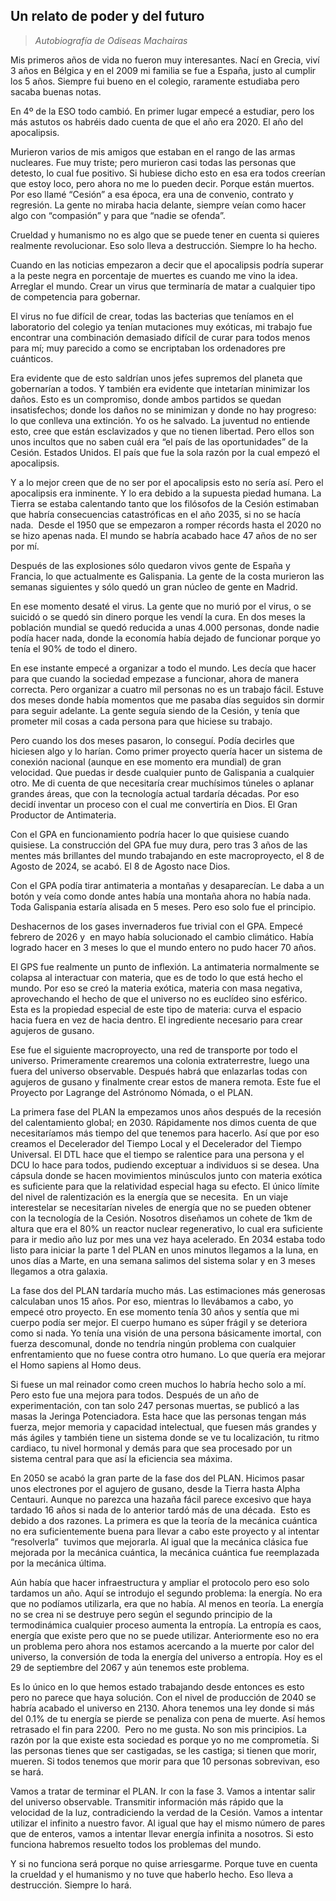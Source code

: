 ## Un relato de poder y del futuro
> *Autobiografía de Odiseas Machairas*


Mis primeros años de vida no fueron muy interesantes. Nací en Grecia, viví 3 años en Bélgica y en el 2009 mi familia se fue a España, justo al cumplir los 5 años. Siempre fui bueno en el colegio, raramente estudiaba pero sacaba buenas notas. 

En 4º de la ESO todo cambió. En primer lugar empecé a estudiar, pero los más astutos os habréis dado cuenta de que el año era 2020. El año del apocalipsis. 

Murieron varios de mis amigos que estaban en el rango de las armas nucleares. Fue muy triste; pero murieron casi todas las personas que detesto, lo cual fue positivo. Si hubiese dicho esto en esa era todos creerían que estoy loco, pero ahora no me lo pueden decir. Porque están muertos.
Por eso llamé “Cesión” a esa época, era una de convenio, contrato y regresión. La gente no miraba hacia delante, siempre veían como hacer algo con “compasión” y para que “nadie se ofenda”. 


Crueldad y humanismo no es algo que se puede tener en cuenta si quieres realmente revolucionar. Eso solo lleva a destrucción. Siempre lo ha hecho.


Cuando en las noticias empezaron a decir que el apocalipsis podría superar a la peste negra en porcentaje de muertes es cuando me vino la idea. Arreglar el mundo. Crear un virus que terminaría de matar a cualquier tipo de competencia para gobernar. 

El virus no fue difícil de crear, todas las bacterias que teníamos en el laboratorio del colegio ya tenían mutaciones muy exóticas, mi trabajo fue encontrar una combinación demasiado difícil de curar para todos menos para mí; muy parecido a como se encriptaban los ordenadores pre cuánticos. 

Era evidente que de esto saldrían unos jefes supremos del planeta que gobernarían a todos. Y también era evidente que intetarían minimizar los daños. Esto es un compromiso, donde ambos partidos se quedan insatisfechos; donde los daños no se minimizan y donde no hay progreso: lo que conlleva una extinción. Yo os he salvado. La juventud no entiende esto, cree que están esclavizados y que no tienen libertad. Pero ellos son unos incultos que no saben cuál era “el país de las oportunidades” de la Cesión. Estados Unidos. El país que fue la sola razón por la cual empezó el apocalipsis.

Y a lo mejor creen que de no ser por el apocalipsis esto no sería así. Pero el apocalipsis era inminente. Y lo era debido a la supuesta piedad humana.
La Tierra se estaba calentando tanto que los filósofos de la Cesión estimaban que habría consecuencias catastróficas en el año 2035, si no se hacía nada.  Desde el 1950 que se empezaron a romper récords hasta el 2020 no se hizo apenas nada. El mundo se habría acabado hace 47 años de no ser por mí.

Después de las explosiones sólo quedaron vivos gente de España y Francia, lo que actualmente es Galispania. La gente de la costa murieron las semanas siguientes y sólo quedó un gran núcleo de gente en Madrid. 

En ese momento desaté el virus. La gente que no murió por el virus, o se suicidó o se quedó sin dinero porque les vendí la cura. En dos meses la población mundial se quedó reducida a unas 4.000 personas, donde nadie podía hacer nada, donde la economía había dejado de funcionar porque yo tenía el 90% de todo el dinero. 

En ese instante empecé a organizar a todo el mundo. Les decía que hacer para que cuando la sociedad empezase a funcionar, ahora de manera correcta. Pero organizar a cuatro mil personas no es un trabajo fácil. Estuve dos meses donde había momentos que me pasaba días seguidos sin dormir para seguir adelante. La gente seguía siendo de la Cesión, y tenía que prometer mil cosas a cada persona para que hiciese su trabajo. 

Pero cuando los dos meses pasaron, lo conseguí. Podía decirles que hiciesen algo y lo harían. Como primer proyecto quería hacer un sistema de conexión nacional (aunque en ese momento era mundial) de gran velocidad. Que puedas ir desde cualquier punto de Galispania a cualquier otro. Me di cuenta de que necesitaría crear muchísimos túneles o aplanar grandes áreas, que con la tecnología actual tardaría décadas. Por eso decidí inventar un proceso con el cual me convertiría en Dios. El Gran Productor de Antimateria.

Con el GPA en funcionamiento podría hacer lo que quisiese cuando quisiese. La construcción del GPA fue muy dura, pero tras 3 años de las mentes más brillantes del mundo trabajando en este macroproyecto, el 8 de Agosto de 2024, se acabó. El 8 de Agosto nace Dios.

Con el GPA podía tirar antimateria a montañas y desaparecían. Le daba a un botón y veía como donde antes había una montaña ahora no había nada. Toda Galispania estaría alisada en 5 meses. Pero eso solo fue el principio.

Deshacernos de los gases invernaderos fue trivial con el GPA. Empecé febrero de 2026 y  en mayo había solucionado el cambio climático. Había logrado hacer en 3 meses lo que el mundo entero no pudo hacer 70 años.

El GPS fue realmente un punto de inflexión. La antimateria normalmente se colapsa al interactuar con materia, que es de todo lo que está hecho el mundo. Por eso se creó la materia exótica, materia con masa negativa, aprovechando el hecho de que el universo no es euclídeo sino esférico. Esta es la propiedad especial de este tipo de materia: curva el espacio hacia fuera en vez de hacia dentro. El ingrediente necesario para crear agujeros de gusano.

Ese fue el siguiente macroproyecto, una red de transporte por todo el universo. Primeramente crearemos una colonia extraterrestre, luego una fuera del universo observable. Después habrá que enlazarlas todas con agujeros de gusano y finalmente crear estos de manera remota. Este fue el Proyecto por Lagrange del Astrónomo Nómada, o el PLAN.

La primera fase del PLAN la empezamos unos años después de la recesión del calentamiento global; en 2030. Rápidamente nos dimos cuenta de que necesitaríamos más tiempo del que tenemos para hacerlo. Así que por eso creamos el Decelerador del Tiempo Local y el Decelerador del Tiempo Universal. El DTL hace que el tiempo se ralentice para una persona y el DCU lo hace para todos, pudiendo exceptuar a individuos si se desea. Una cápsula donde se hacen movimientos minúsculos junto con materia exótica es suficiente para que la relatividad especial haga su efecto. El único límite del nivel de ralentización es la energía que se necesita. 
En un viaje interestelar se necesitarían niveles de energía que no se pueden obtener con la tecnología de la Cesión. Nosotros diseñamos un cohete de 1km de altura que era el 80% un reactor nuclear regenerativo, lo cual era suficiente para ir medio año luz por mes una vez haya acelerado. En 2034 estaba todo listo para iniciar la parte 1 del PLAN en unos minutos llegamos a la luna, en unos días a Marte, en una semana salimos del sistema solar y en 3 meses llegamos a otra galaxia. 

La fase dos del PLAN tardaría mucho más. Las estimaciones más generosas calculaban unos 15 años. Por eso, mientras lo llevábamos a cabo, yo empecé otro proyecto. En ese momento tenía 30 años y sentía que mi cuerpo podía ser mejor. El cuerpo humano es súper frágil y se deteriora como si nada. Yo tenía una visión de una persona básicamente imortal, con fuerza descomunal, donde no tendría ningún problema con cualquier enfrentamiento que no fuese contra otro humano. Lo que quería era mejorar el Homo sapiens al Homo deus.

Si fuese un mal reinador como creen muchos lo habría hecho solo a mí. Pero esto fue una mejora para todos. Después de un año de experimentación, con tan solo 247 personas muertas, se publicó a las masas la Jeringa Potenciadora. Esta hace que las personas tengan más fuerza, mejor memoria y capacidad intelectual, que fuesen más grandes y más ágiles y también tiene un sistema donde se ve tu localización, tu ritmo cardiaco, tu nivel hormonal y demás para que sea procesado por un sistema central para que así la eficiencia sea máxima.

En 2050 se acabó la gran parte de la fase dos del PLAN. Hicimos pasar unos electrones por el agujero de gusano, desde la Tierra hasta Alpha Centauri. Aunque no parezca una hazaña fácil parece excesivo que haya tardado 16 años si nada de lo anterior tardó más de una década. 
Esto es debido a dos razones. La primera es que la teoría de la mecánica cuántica no era suficientemente buena para llevar a cabo este proyecto y al intentar “resolverla”  tuvimos que mejorarla. Al igual que la mecánica clásica fue mejorada por la mecánica cuántica, la mecánica cuántica fue reemplazada por la mecánica última.

Aún había que hacer infraestructura y ampliar el protocolo pero eso solo tardamos un año. Aquí se introdujo el segundo problema: la energía. No era que no podíamos utilizarla, era que no había. Al menos en teoría.
La energía no se crea ni se destruye pero según el segundo principio de la termodinámica cualquier proceso aumenta la entropía. La entropía es caos, energía que existe pero que no se puede utilizar. Anteriormente eso no era un problema pero ahora nos estamos acercando a la muerte por calor del universo, la conversión de toda la energía del universo a entropía. Hoy es el 29 de septiembre del 2067 y aún tenemos este problema. 

Es lo único en lo que hemos estado trabajando desde entonces es esto pero no parece que haya solución. Con el nivel de producción de 2040 se habría acabado el universo en 2130. Ahora tenemos una ley donde si más del 0.1% de tu energía se pierde se penaliza con pena de muerte. Así hemos retrasado el fin para 2200. 
Pero no me gusta. No son mis principios. La razón por la que existe esta sociedad es porque yo no me comprometía. Si las personas tienes que ser castigadas, se les castiga; si tienen que morir, mueren. Si todos tenemos que morir para que 10 personas sobrevivan, eso se hará. 

Vamos a tratar de terminar el PLAN. Ir con la fase 3. Vamos a intentar salir del universo observable. Transmitir información más rápido que la velocidad de la luz, contradiciendo la verdad de la Cesión. Vamos a intentar utilizar el infinito a nuestro favor. Al igual que hay el mismo número de pares que de enteros, vamos a intentar llevar energía infinita a nosotros. Si esto funciona habremos resuelto todos los problemas del mundo. 

Y si no funciona será porque no quise arriesgarme. Porque tuve en cuenta la crueldad y el humanismo y no tuve que haberlo hecho. Eso lleva a destrucción. Siempre lo hará.